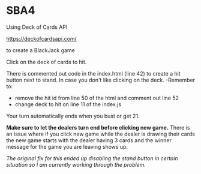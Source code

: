 # SBA4


Using Deck of Cards API

https://deckofcardsapi.com/

to create a BlackJack game


Click on the deck of cards to hit.

There is commented out code in the index.html (line 42) to create a hit button next to stand.
In case you don't like clicking on the deck. 
-Remember to:
- remove the hit id from line 50 of the html and comment out line 52
- change deck to hit on line 11 of the index.js

Your turn automatically ends when you bust or get 21.

**Make sure to let the dealers turn end before clicking new game.**
There is an issue where if you click new game while the dealer is drawing their cards the new game starts with the dealer having 3 cards and 
the winner message for the game you are leaving shows up.

*The original fix for this ended up disabling the stand button in certain situation so I am currently working through the problem.*
